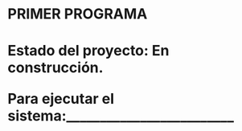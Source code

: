 <h1>PRIMER PROGRAMA  <h1>

Estado del proyecto: En construcción.

Para ejecutar el sistema:_________________________
